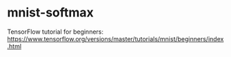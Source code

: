 # mnist-softmax

TensorFlow tutorial for beginners: https://www.tensorflow.org/versions/master/tutorials/mnist/beginners/index.html
